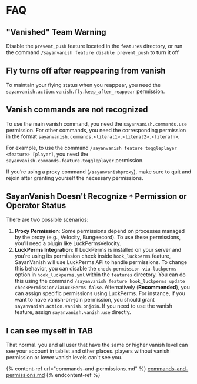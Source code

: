 # FAQ

## "Vanished" Team Warning

Disable the `prevent_push` feature located in the `features` directory, or run the command `/sayanvanish feature disable prevent_push` to turn it off

## Fly turns off after reappearing from vanish

To maintain your flying status when you reappear, you need the `sayanvanish.action.vanish.fly.keep_after_reappear` permission.

## Vanish commands are not recognized

To use the main vanish command, you need the `sayanvanish.commands.use` permission. For other commands, you need the corresponding permission in the format `sayanvanish.commands.<literal1>.<literal2>.<literaln>`.

For example, to use the command `/sayanvanish feature toggleplayer <feature> [player]`, you need the `sayanvanish.commands.feature.toggleplayer` permission.

If you’re using a proxy command (`/sayanvanishproxy`), make sure to quit and rejoin after granting yourself the necessary permissions.

## SayanVanish Doesn't Recognize `*` Permission or Operator Status

There are two possible scenarios:

1. **Proxy Permission**: Some permissions depend on processes managed by the proxy (e.g., Velocity, Bungeecord). To use these permissions, you'll need a plugin like LuckPermsVelocity.
2. **LuckPerms Integration**: If LuckPerms is installed on your server and you're using its permission check inside `hook_luckperms` feature, SayanVanish will use LuckPerms API to handle permissions. To change this behavior, you can disable the `check-permission-via-luckperms` option in `hook_luckperms.yml` within the `features` directory. You can do this using the command `/sayanvanish feature hook_luckperms update checkPermissionViaLuckPerms false`. Alternatively (**Recommended**), you can assign specific permissions using LuckPerms. For instance, if you want to have vanish-on-join permission, you should grant `sayanvanish.action.vanish.onjoin`. If you need to use the vanish feature, assign `sayanvanish.vanish.use` directly.

## I can see myself in TAB

That normal. you and all user that have the same or higher vanish level can see your account in tablist and other places. players without vanish permission or lower vanish levels can't see you.



{% content-ref url="commands-and-permissions.md" %}
[commands-and-permissions.md](commands-and-permissions.md)
{% endcontent-ref %}
